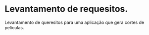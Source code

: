 # Levantamento de requesitos.
Levantamento de queresitos para uma aplicação que gera cortes de películas.

